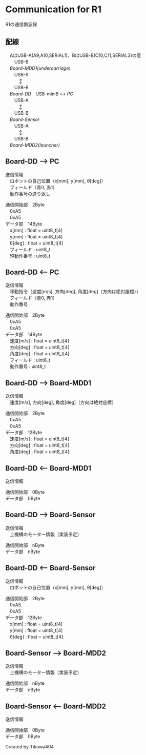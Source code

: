 # Communication for R1
R1の通信備忘録

## 配線
　AはUSB-A(A9,A10,SERIAL1)、BはUSB-B(C10,C11,SERIAL3)の意  
　　USB-B  
　*Board-MDD1(undercarriage)*  
　　USB-A  
　　　↕  
　　USB-B  
　*Board-DD*　USB-miniB  ↔ *PC*  
　　USB-A  
　　　↕  
　　USB-B  
　*Board-Sensor*  
　　USB-A  
　　　↕  
　　USB-B  
　*Board-MDD2(launcher)*

## Board-DD --> PC
送信情報   
　ロボットの自己位置（x[mm], y[mm], θ[deg]）  
　フィールド（青0, 赤1）  
　動作番号の送り返し

通信開始部　2Byte  
　0xA5  
　0xA5  
データ部　14Byte  
　x[mm] : float = uint8_t[4]  
　y[mm] : float = uint8_t[4]  
　θ[deg] : float = uint8_t[4]  
　フィールド : uint8_t  
　現動作番号 : uint8_t

## Board-DD <-- PC
送信情報  
　移動指令（速度[m/s], 方向[deg], 角度[deg]（方向は絶対座標））  
　フィールド（青0, 赤1）  
　動作番号  

通信開始部　2Byte  
　0xA5  
　0xA5  
データ部　14Byte  
　速度[m/s] : float = uint8_t[4]  
　方向[deg] : float = uint8_t[4]  
　角度[deg] : float = uint8_t[4]  
　フィールド : uint8_t  
　動作番号 : uint8_t  

## Board-DD --> Board-MDD1  
送信情報  
　速度[m/s], 方向[deg], 角度[deg]（方向は絶対座標）

通信開始部　2Byte  
　0xA5  
　0xA5  
データ部　12Byte  
　速度[m/s] : float = uint8_t[4]  
　方向[deg] : float = uint8_t[4]  
　角度[deg] : float = uint8_t[4]  

## Board-DD <-- Board-MDD1
送信情報   

通信開始部　0Byte  
データ部　0Byte  

## Board-DD --> Board-Sensor
送信情報   
　上機構のモーター情報（実装予定）  

通信開始部　nByte  
データ部　nByte  

## Board-DD <-- Board-Sensor
送信情報   
　ロボットの自己位置（x[mm], y[mm], θ[deg]）  

通信開始部　2Byte  
　0xA5  
　0xA5  
データ部　12Byte  
　x[mm] : float = uint8_t[4]  
　y[mm] : float = uint8_t[4]  
　θ[deg] : float = uint8_t[4]  

## Board-Sensor --> Board-MDD2
送信情報   
　上機構のモーター情報（実装予定）  

通信開始部　nByte  
データ部　nByte  

## Board-Sensor <-- Board-MDD2
送信情報  

通信開始部　0Byte  
データ部　0Byte  


Created by Tikuwa404